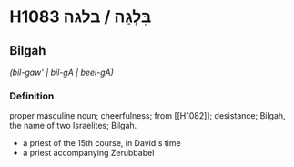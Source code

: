 # H1083 בִּלְגַה / בלגה

## Bilgah

_(bil-gaw' | bil-ɡA | beel-ɡA)_

### Definition

proper masculine noun; cheerfulness; from [[H1082]]; desistance; Bilgah, the name of two Israelites; Bilgah.

- a priest of the 15th course, in David's time
- a priest accompanying Zerubbabel
